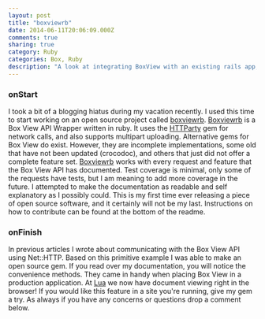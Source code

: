 ```yaml
---
layout: post
title: "boxviewrb"
date: 2014-06-11T20:06:09.000Z
comments: true
sharing: true
category: Ruby
categories: Box, Ruby
description: "A look at integrating BoxView with an existing rails app, and the library that came out of this work."
---
```


### onStart

I took a bit of a blogging hiatus during my vacation recently. I used this time to start working on an open source project called [boxviewrb](https://github.com/getlua/boxviewrb). [Boxviewrb](https://github.com/getlua/boxviewrb) is a Box View API Wrapper written in ruby. It uses the [HTTParty](http://johnnunemaker.com/httparty/) gem for network calls, and also supports multipart uploading. Alternative gems for Box View do exist. However, they are incomplete implementations, some old that have not been updated (crocodoc), and others that just did not offer a complete feature set. [Boxviewrb](https://github.com/getlua/boxviewrb) works with every request and feature that the Box View API has documented. Test coverage is minimal, only some of the requests have tests, but I am meaning to add more coverage in the future. I attempted to make the documentation as readable and self explanatory as I possibly could. This is my first time ever releasing a piece of open source software, and it certainly will not be my last. Instructions on how to contribute can be found at the bottom of the readme.

### onFinish

In previous articles I wrote about communicating with the Box View API using Net::HTTP. Based on this primitive example I was able to make an open source gem. If you read over my documentation, you will notice the convenience methods. They came in handy when placing Box View in a production application. At [Lua](http://getlua.com) we now have document viewing right in the browser! If you would like this feature in a site you're running, give my gem a try. As always if you have any concerns or questions drop a comment below.
